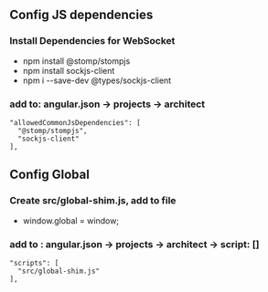 ## Config JS dependencies
### Install Dependencies for WebSocket
- npm install @stomp/stompjs 
- npm install sockjs-client
- npm i --save-dev @types/sockjs-client
### add to: angular.json -> projects -> architect
    "allowedCommonJsDependencies": [
      "@stomp/stompjs",
      "sockjs-client"
    ],
## Config Global
### Create src/global-shim.js, add to file
- window.global = window;

### add to : angular.json -> projects -> architect -> script: []
    "scripts": [
      "src/global-shim.js"
    ],

